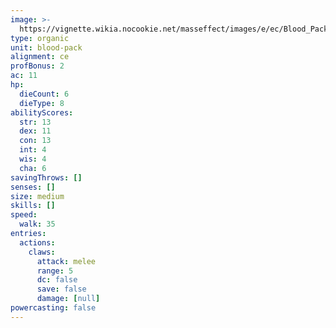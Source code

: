 ```yaml
---
image: >-
  https://vignette.wikia.nocookie.net/masseffect/images/e/ec/Blood_Pack_Pyro.png/revision/latest/scale-to-width-down/348?cb=20100621053224
type: organic
unit: blood-pack
alignment: ce
profBonus: 2
ac: 11
hp:
  dieCount: 6
  dieType: 8
abilityScores:
  str: 13
  dex: 11
  con: 13
  int: 4
  wis: 4
  cha: 6
savingThrows: []
senses: []
size: medium
skills: []
speed:
  walk: 35
entries:
  actions:
    claws:
      attack: melee
      range: 5
      dc: false
      save: false
      damage: [null]
powercasting: false
---
```

